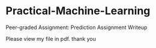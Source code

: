 # Practical-Machine-Learning
Peer-graded Assignment: Prediction Assignment Writeup

Please view my file in pdf. thank you
